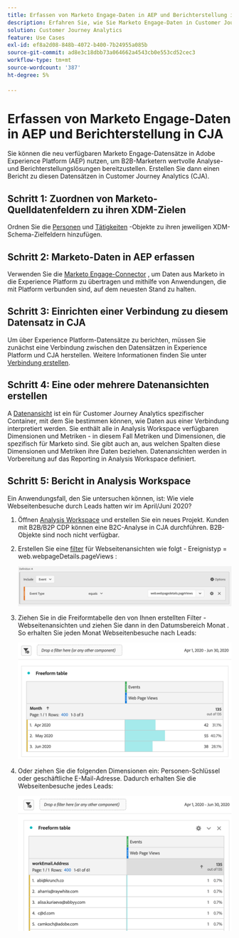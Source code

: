 ```yaml
---
title: Erfassen von Marketo Engage-Daten in AEP und Berichterstellung in CJA
description: Erfahren Sie, wie Sie Marketo Engage-Daten in Customer Journey Analytics importieren können.
solution: Customer Journey Analytics
feature: Use Cases
exl-id: ef8a2d08-848b-4072-b400-7b24955a085b
source-git-commit: ad8e3c18dbb73a064662a4543cb0e553cd52cec3
workflow-type: tm+mt
source-wordcount: '387'
ht-degree: 5%

---
```


# Erfassen von Marketo Engage-Daten in AEP und Berichterstellung in CJA

Sie können die neu verfügbaren Marketo Engage-Datensätze in Adobe Experience Platform (AEP) nutzen, um B2B-Marketern wertvolle Analyse- und Berichterstellungslösungen bereitzustellen. Erstellen Sie dann einen Bericht zu diesen Datensätzen in Customer Journey Analytics (CJA).

## Schritt 1: Zuordnen von Marketo-Quelldatenfeldern zu ihren XDM-Zielen

Ordnen Sie die [Personen](https://experienceleague.adobe.com/docs/experience-platform/sources/connectors/adobe-applications/mapping/marketo.html?lang=en#persons) und [Tätigkeiten](https://experienceleague.adobe.com/docs/experience-platform/sources/connectors/adobe-applications/mapping/marketo.html?lang=en#activities) -Objekte zu ihren jeweiligen XDM-Schema-Zielfeldern hinzufügen.

## Schritt 2: Marketo-Daten in AEP erfassen

Verwenden Sie die [Marketo Engage-Connector](https://experienceleague.adobe.com/docs/experience-platform/sources/connectors/adobe-applications/marketo/marketo.html?lang=en) , um Daten aus Marketo in die Experience Platform zu übertragen und mithilfe von Anwendungen, die mit Platform verbunden sind, auf dem neuesten Stand zu halten.

## Schritt 3: Einrichten einer Verbindung zu diesem Datensatz in CJA

Um über Experience Platform-Datensätze zu berichten, müssen Sie zunächst eine Verbindung zwischen den Datensätzen in Experience Platform und CJA herstellen. Weitere Informationen finden Sie unter [Verbindung erstellen](https://experienceleague.adobe.com/docs/analytics-platform/using/cja-connections/create-connection.html?lang=de).

## Schritt 4: Eine oder mehrere Datenansichten erstellen

A [Datenansicht](/help/data-views/data-views.md) ist ein für Customer Journey Analytics spezifischer Container, mit dem Sie bestimmen können, wie Daten aus einer Verbindung interpretiert werden. Sie enthält alle in Analysis Workspace verfügbaren Dimensionen und Metriken - in diesem Fall Metriken und Dimensionen, die spezifisch für Marketo sind. Sie gibt auch an, aus welchen Spalten diese Dimensionen und Metriken ihre Daten beziehen. Datenansichten werden in Vorbereitung auf das Reporting in Analysis Workspace definiert.

## Schritt 5: Bericht in Analysis Workspace

Ein Anwendungsfall, den Sie untersuchen können, ist: Wie viele Webseitenbesuche durch Leads hatten wir im April/Juni 2020?

1. Öffnen [Analysis Workspace](/help/analysis-workspace/home.md) und erstellen Sie ein neues Projekt.
Kunden mit B2B/B2P CDP können eine B2C-Analyse in CJA durchführen. B2B-Objekte sind noch nicht verfügbar.

1. Erstellen Sie eine [filter](/help/components/filters/create-filters.md) für Webseitenansichten wie folgt - Ereignistyp = web.webpageDetails.pageViews :

   ![](assets/marketo-filter.png)

1. Ziehen Sie in die Freiformtabelle den von Ihnen erstellten Filter - Webseitenansichten und ziehen Sie dann in den Datumsbereich Monat . So erhalten Sie jeden Monat Webseitenbesuche nach Leads:

   ![](assets/marketo-freeform.png)

1. Oder ziehen Sie die folgenden Dimensionen ein: Personen-Schlüssel oder geschäftliche E-Mail-Adresse. Dadurch erhalten Sie die Webseitenbesuche jedes Leads:

   ![](assets/marketo-freeform2.png)
